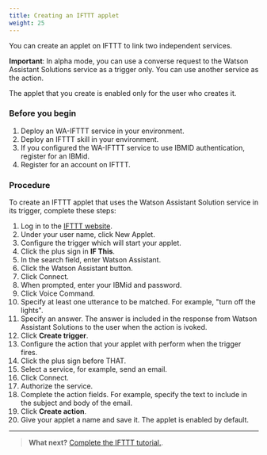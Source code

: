 ```yaml
---
title: Creating an IFTTT applet
weight: 25
---
```

You can create an applet on IFTTT to link two independent services.

**Important**:  In alpha mode, you can use a converse request to the Watson Assistant Solutions service as a trigger only.  You can use another service as the action.

The applet that you create is enabled only for the user who creates it.

### Before you begin
1. Deploy an WA-IFTTT service in your environment.
2. Deploy an IFTTT skill in your environment.
3. If you configured the WA-IFTTT service to use IBMID authentication, register for an IBMid.
2. Register for an account on IFTTT.

### Procedure
To create an IFTTT applet that uses the Watson Assistant Solution service in its trigger, complete these steps:
1. Log in to the [IFTTT website](https://ifttt.com/login).
2. Under your user name, click New Applet.
3. Configure the trigger which will start your applet.
  1. Click the plus sign in **IF This**.
  2. In the search field, enter Watson Assistant.
  3. Click the Watson Assistant button.
  4. Click Connect.
  5. When prompted, enter your IBMid and password.
  6. Click Voice Command.
  7. Specify at least one utterance to be matched. For example, "turn off the lights".
  8. Specify an answer.  The answer is included in the response from Watson Assistant Solutions to the user when the action is ivoked.
  9. Click **Create trigger**.
4. Configure the action that your applet with perform when the trigger fires.
  1. Click the plus sign before THAT.
  2. Select a service, for example, send an email.
  3. Click Connect.
  4. Authorize the service.
  5. Complete the action fields. For example, specify the text to include in the subject and body of the email.
  6. Click **Create action**.
5. Give your applet a name and save it. The applet is enabled by default.

---
> **What next?**
[Complete the IFTTT tutorial.]({{site.baseurl}}/how_ifttt_works/ifttt_integ_tutorial/).
